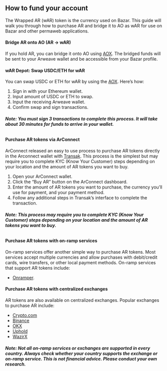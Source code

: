 ## How to fund your account

The Wrapped AR (wAR) token is the currency used on Bazar. This guide will walk you through how to purchase AR and bridge it to AO as wAR for use on Bazar and other permaweb applications.

#### Bridge AR onto AO (AR → wAR)

If you hold AR, you can bridge it onto AO using [AOX](https://aox.arweave.net/#/). The bridged funds will be sent to your Arweave wallet and be accessible from your Bazar profile.

#### wAR Depot: Swap USDC/ETH for wAR

You can swap USDC or ETH for wAR by using the [AOX](https://aox.arweave.net/#/). Here’s how:

1. Sign in with your Ethereum wallet.
2. Input amount of USDC or ETH to swap.
3. Input the receiving Arweave wallet.
4. Confirm swap and sign transactions.

###### **Note: You must sign 3 transactions to complete this process. It will take about 30 minutes for funds to arrive in your wallet.**

#### Purchase AR tokens via ArConnect

ArConnect released an easy to use process to purchase AR tokens directly in the Arconnect wallet with [Transak](https://transak.com/). This process is the simplest but may require you to complete KYC (Know Your Customer) steps depending on your location and the amount of AR tokens you want to buy.

1. Open your ArConnect wallet.
2. Click the “Buy AR” button on the ArConnect dashboard.
3. Enter the amount of AR tokens you want to purchase, the currency you’ll use for payment, and your payment method.
4. Follow any additional steps in Transak’s interface to complete the transaction.

###### **Note: This process may require you to complete KYC (Know Your Customer) steps depending on your location and the amount of AR tokens you want to buy.**

#### Purchase AR tokens with on-ramp services

On-ramp services offer another simple way to purchase AR tokens. Most services accept multiple currencies and allow purchases with debit/credit cards, wire transfers, or other local payment methods. On-ramp services that support AR tokens include:

- [Onramper](https://onramper.com/).

#### Purchase AR tokens with centralized exchanges

AR tokens are also available on centralized exchanges. Popular exchanges to purchase AR include:

- [Crypto.com](https://crypto.com/price/arweave)
- [Binance](https://www.binance.com/en/price/arweave)
- [OKX](https://www.okx.com/)
- [Uphold](https://uphold.com/assets/crypto/buy-arweave)
- [WazirX](https://wazirx.com/exchange/AR-INR)

###### **Note: Not all on-ramp services or exchanges are supported in every country. Always check whether your country supports the exchange or on-ramp service. This is not financial advice. Please conduct your own research.**
